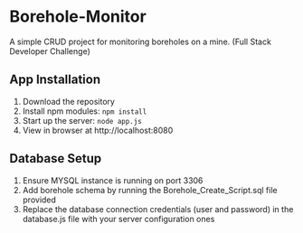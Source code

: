 # Borehole-Monitor

A simple CRUD project for monitoring boreholes on a mine. (Full Stack Developer Challenge)

## App Installation
1. Download the repository
2. Install npm modules: `npm install`
4. Start up the server: `node app.js`
5. View in browser at http://localhost:8080

## Database Setup
1. Ensure MYSQL instance is running on port 3306
2. Add borehole schema by running the Borehole_Create_Script.sql file provided
3. Replace the database connection credentials (user and password) in the database.js file with your server configuration ones 

